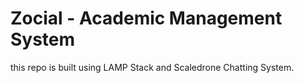 # Zocial - Academic Management System

this repo is built using LAMP Stack and Scaledrone Chatting System.
